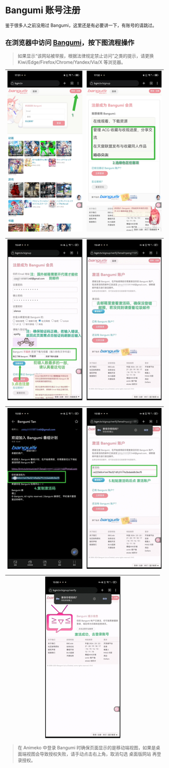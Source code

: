 # Bangumi 账号注册
鉴于很多人之前没用过 Bangumi，这里还是有必要讲一下，有账号的请跳过。
## 在浏览器中访问 [Bangumi](https://bgm.tv)，按下图流程操作
> 如果显示“该网站被举报，根据法律规定禁止访问”之类的提示，请更换 Kiwi/Edge/Firefox/Chrome/Yandex/Via/X 等浏览器。

| <img src="images/bangumi_1.jpg" width="100%"> | <img src="images/bangumi_2.jpg" width="100%"> |
|:--------------------:|:---------------------:|

| <img src="images/bangumi_3.jpg" width="100%"> | <img src="images/bangumi_4.jpg" width="100%"> |
|:--------------------:|:---------------------:|

| <img src="images/bangumi_5.jpg" width="100%"> | <img src="images/bangumi_6.jpg" width="100%"> |
|:--------------------:|:---------------------:|

| <img src="images/bangumi_7.jpg" width="50%"> |  
|:--------------------:|

> 在 Animeko 中登录 Bangumi 时确保页面显示的是移动端视图，如果是桌面端视图会导致授权失败，请手动点击右上角，取消勾选 桌面版网站 再登录授权。
